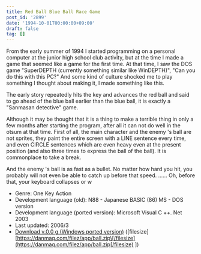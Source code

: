 ```yaml
---
title: Red Ball Blue Ball Race Game
post_id: '2899'
date: '1994-10-01T00:00:00+09:00'
draft: false
tag: []
---
```


From the early summer of 1994 I started programming on a personal computer at the junior high school club activity, but at the time I made a game that seemed like a game for the first time. At that time, I saw the DOS game "SuperDEPTH (currently something similar like WinDEPTH)", "Can you do this with this PC?" And some kind of culture shocked me to play something I thought about making it, I made something like this.

The early story repeatedly hits the key and advances the red ball and said to go ahead of the blue ball earlier than the blue ball, it is exactly a "Sanmasan detective" game.

Although it may be thought that it is a thing to make a terrible thing in only a few months after starting the program, after all it can not do well in the otsum at that time. First of all, the main character and the enemy 's ball are not sprites, they paint the entire screen with a LINE sentence every time, and even CIRCLE sentences which are even heavy even at the present position (and also three times to express the ball of the ball). It is commonplace to take a break.

And the enemy 's ball is as fast as a bullet. No matter how hard you hit, you probably will not even be able to catch up before that speed. ...... Oh, before that, your keyboard collapses or w

*   Genre: One Key Action
*   Development language (old): N88 - Japanese BASIC (86) MS - DOS version
*   Development language (ported version): Microsoft Visual C ++. Net 2003
*   Last updated: 2006/3
*   [Download v.0.0 g (Windows ported version)](/filez/app/ball.zip) (\[filesize\] [https://danmaq.com/filez/app/ball.zip\[/filesize](https://danmaq.com/filez/app/ball.zip[/filesize) \])